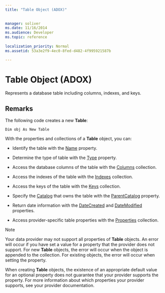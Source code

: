 ```yaml
---
title: "Table Object (ADOX)"
 
 
manager: soliver
ms.date: 11/16/2014
ms.audience: Developer
ms.topic: reference
  
localization_priority: Normal
ms.assetid: 53a3e2f9-4ec0-8fed-d482-4f995921587b

---
```


# Table Object (ADOX)

Represents a database table including columns, indexes, and keys.
  
## Remarks

The following code creates a new **Table**: 
  
```
Dim obj As New Table

```

With the properties and collections of a **Table** object, you can: 
  
- Identify the table with the [Name](name-property-adox.md) property. 
    
- Determine the type of table with the [Type](http://msdn.microsoft.com/library/d07cdfc1-da65-74b7-ab9c-f2b79f24b59e%28Office.15%29.aspx) property. 
    
- Access the database columns of the table with the [Columns](columns-collection-adox.md) collection. 
    
- Access the indexes of the table with the [Indexes](indexes-collection-adox.md) collection. 
    
- Access the keys of the table with the [Keys](keys-collection-adox.md) collection. 
    
- Specify the [Catalog](catalog-object-adox.md) that owns the table with the [ParentCatalog](parentcatalog-property-adox.md) property. 
    
- Return date information with the [DateCreated](datecreated-property-adox.md) and [DateModified](datemodified-property-adox.md) properties. 
    
- Access provider-specific table properties with the [Properties](properties-collection-ado.md) collection. 
    
> [!NOTE]
> Your data provider may not support all properties of **Table** objects. An error will occur if you have set a value for a property that the provider does not support. For new **Table** objects, the error will occur when the object is appended to the collection. For existing objects, the error will occur when setting the property. 
  
When creating **Table** objects, the existence of an appropriate default value for an optional property does not guarantee that your provider supports the property. For more information about which properties your provider supports, see your provider documentation. 
  

